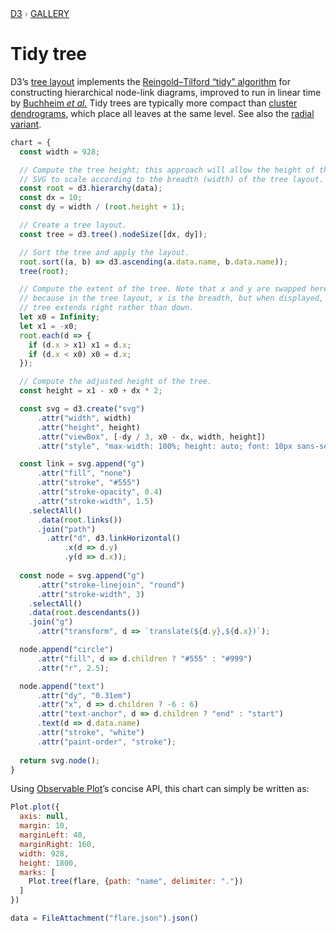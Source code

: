 <div style="color: grey; font: 13px/25.5px var(--sans-serif); text-transform: uppercase;"><h1 style="display: none;">Tidy tree</h1><a href="https://d3js.org/">D3</a> › <a href="/@d3/gallery">Gallery</a></div>

# Tidy tree

D3’s [tree layout](https://d3js.org/d3-hierarchy/tree) implements the [Reingold–Tilford “tidy” algorithm](http://reingold.co/tidier-drawings.pdf) for constructing hierarchical node-link diagrams, improved to run in linear time by [Buchheim *et al.*](http://dirk.jivas.de/papers/buchheim02improving.pdf) Tidy trees are typically more compact than [cluster dendrograms](/@d3/cluster/2?intent=fork), which place all leaves at the same level. See also the [radial variant](/@d3/radial-tree/2?intent=fork).

```js echo
chart = {
  const width = 928;

  // Compute the tree height; this approach will allow the height of the
  // SVG to scale according to the breadth (width) of the tree layout.
  const root = d3.hierarchy(data);
  const dx = 10;
  const dy = width / (root.height + 1);

  // Create a tree layout.
  const tree = d3.tree().nodeSize([dx, dy]);

  // Sort the tree and apply the layout.
  root.sort((a, b) => d3.ascending(a.data.name, b.data.name));
  tree(root);

  // Compute the extent of the tree. Note that x and y are swapped here
  // because in the tree layout, x is the breadth, but when displayed, the
  // tree extends right rather than down.
  let x0 = Infinity;
  let x1 = -x0;
  root.each(d => {
    if (d.x > x1) x1 = d.x;
    if (d.x < x0) x0 = d.x;
  });

  // Compute the adjusted height of the tree.
  const height = x1 - x0 + dx * 2;

  const svg = d3.create("svg")
      .attr("width", width)
      .attr("height", height)
      .attr("viewBox", [-dy / 3, x0 - dx, width, height])
      .attr("style", "max-width: 100%; height: auto; font: 10px sans-serif;");

  const link = svg.append("g")
      .attr("fill", "none")
      .attr("stroke", "#555")
      .attr("stroke-opacity", 0.4)
      .attr("stroke-width", 1.5)
    .selectAll()
      .data(root.links())
      .join("path")
        .attr("d", d3.linkHorizontal()
            .x(d => d.y)
            .y(d => d.x));
  
  const node = svg.append("g")
      .attr("stroke-linejoin", "round")
      .attr("stroke-width", 3)
    .selectAll()
    .data(root.descendants())
    .join("g")
      .attr("transform", d => `translate(${d.y},${d.x})`);

  node.append("circle")
      .attr("fill", d => d.children ? "#555" : "#999")
      .attr("r", 2.5);

  node.append("text")
      .attr("dy", "0.31em")
      .attr("x", d => d.children ? -6 : 6)
      .attr("text-anchor", d => d.children ? "end" : "start")
      .text(d => d.data.name)
      .attr("stroke", "white")
      .attr("paint-order", "stroke");
  
  return svg.node();
}
```

Using [Observable Plot](/plot/)’s concise API, this chart can simply be written as:

```js echo
Plot.plot({
  axis: null,
  margin: 10,
  marginLeft: 40,
  marginRight: 160,
  width: 928,
  height: 1800,
  marks: [
    Plot.tree(flare, {path: "name", delimiter: "."})
  ]
})
```

```js echo
data = FileAttachment("flare.json").json()
```
